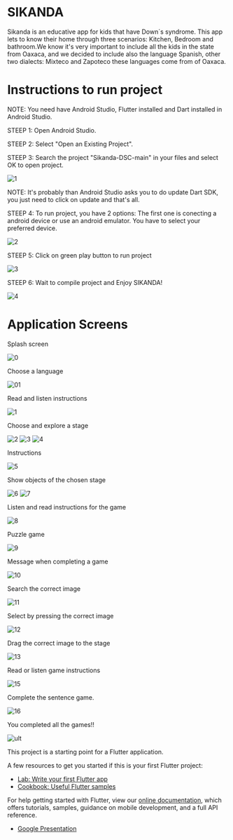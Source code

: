 # SIKANDA

Sikanda is an educative app for kids that have Down´s syndrome. This app lets to know their home through three scenarios: Kitchen, Bedroom and bathroom.We know it's very important to include all the kids in the state from Oaxaca, and we decided to include also the language Spanish, other two dialects: Mixteco and Zapoteco these languages come from of Oaxaca.
# Instructions to run project

NOTE: You need have Android Studio, Flutter installed and Dart installed in Android Studio.

STEEP 1: Open Android Studio.

STEEP 2: Select "Open an Existing Project".

STEEP 3: Search the project "Sikanda-DSC-main" in your files and select OK to open project.

![1](https://user-images.githubusercontent.com/56168229/114310397-4b1c4e80-9ab0-11eb-989c-b00441320e89.PNG)

NOTE: It's probably than Android Studio asks you to do update Dart SDK, you just need to click on update and that's all.

STEEP 4:  To run project, you have 2 options: The first one is conecting a android device or use an android emulator. 
You have to select your preferred device.

![2](https://user-images.githubusercontent.com/56168229/114311752-96852b80-9ab5-11eb-8870-bf715e935132.png)

STEEP 5: Click on green play button to run project

![3](https://user-images.githubusercontent.com/56168229/114311312-dea34e80-9ab3-11eb-94c5-349d4f943eba.png)

STEEP 6: Wait to compile project and Enjoy SIKANDA!

![4](https://user-images.githubusercontent.com/56168229/114311284-c7646100-9ab3-11eb-8ad2-e83e1a8db333.png)

# Application Screens 

Splash screen

![0](https://user-images.githubusercontent.com/56168229/123891052-f0abc500-d91d-11eb-9743-c6a0eb112a91.png)

Choose a language

![01](https://user-images.githubusercontent.com/56168229/123891064-f6090f80-d91d-11eb-82c9-dd247941ab9d.png)

Read and listen instructions

![1](https://user-images.githubusercontent.com/56168229/123889591-711cf680-d91b-11eb-8414-45bc386c908e.png)

Choose and explore a stage

![2](https://user-images.githubusercontent.com/56168229/123889644-914cb580-d91b-11eb-8cfd-7059c8c9f33b.png)
![3](https://user-images.githubusercontent.com/56168229/123889672-9e69a480-d91b-11eb-83ba-e55f0ba17229.png)
![4](https://user-images.githubusercontent.com/56168229/123889718-afb2b100-d91b-11eb-8524-8a8642497f72.png)

Instructions

![5](https://user-images.githubusercontent.com/56168229/123889861-ebe61180-d91b-11eb-8d8b-9eb5c088ce99.png)

Show objects of the chosen stage

![6](https://user-images.githubusercontent.com/56168229/123890002-22bc2780-d91c-11eb-981c-2603ca9b40e2.png)
![7](https://user-images.githubusercontent.com/56168229/123890025-2bacf900-d91c-11eb-8a18-d9ab78a8efef.png)


Listen and read instructions for the game

![8](https://user-images.githubusercontent.com/56168229/123890098-4bdcb800-d91c-11eb-8448-ddf5723ef26c.png)

Puzzle game

![9](https://user-images.githubusercontent.com/56168229/123890141-5dbe5b00-d91c-11eb-8bb2-ea78c9384337.png)


Message when completing a game

![10](https://user-images.githubusercontent.com/56168229/123890191-6d3da400-d91c-11eb-9d40-b0ecc95bf485.png)

Search the correct image

![11](https://user-images.githubusercontent.com/56168229/123890316-9fe79c80-d91c-11eb-8039-88e45a58fd1b.png)

Select by pressing the correct image

![12](https://user-images.githubusercontent.com/56168229/123890497-e9d08280-d91c-11eb-8cd7-72ca657fbcdf.png)

Drag the correct image to the stage

![13](https://user-images.githubusercontent.com/56168229/123890482-e50bce80-d91c-11eb-97f4-6dad4f9fedc5.png)

Read or listen game instructions

![15](https://user-images.githubusercontent.com/56168229/123890581-108eb900-d91d-11eb-9442-6ebba89f4ec1.png)

Complete the sentence game.

![16](https://user-images.githubusercontent.com/56168229/123890661-33b96880-d91d-11eb-8631-1f24e3ef8158.png)

You completed all the games!!

![ult](https://user-images.githubusercontent.com/56168229/123891098-05885880-d91e-11eb-9479-bf3e75b7deae.png)

This project is a starting point for a Flutter application.

A few resources to get you started if this is your first Flutter project:

- [Lab: Write your first Flutter app](https://flutter.dev/docs/get-started/codelab)
- [Cookbook: Useful Flutter samples](https://flutter.dev/docs/cookbook)

For help getting started with Flutter, view our
[online documentation](https://flutter.dev/docs), which offers tutorials,
samples, guidance on mobile development, and a full API reference.

- [Google Presentation](https://docs.google.com/presentation/d/1NgmoCGHBcnGG6nQ8LMOL1EtRwFc6NgF4uWGSlikXxM4/edit?resourcekey=0-LiFaUygDoLICEVaih_rHaQ#slide=id.g62fc528f49_0_7)
